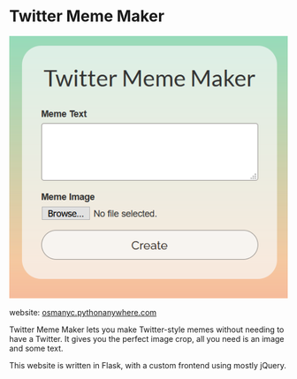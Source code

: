 # Twitter Meme Maker

![](/homepage.png)

website: <a href="http://osmanyc.pythonanywhere.com">osmanyc.pythonanywhere.com</a>

Twitter Meme Maker lets you make Twitter-style memes without needing to have a Twitter. It gives you the perfect image crop, all you need is an image and some text.

This website is written in Flask, with a custom frontend using mostly jQuery.

